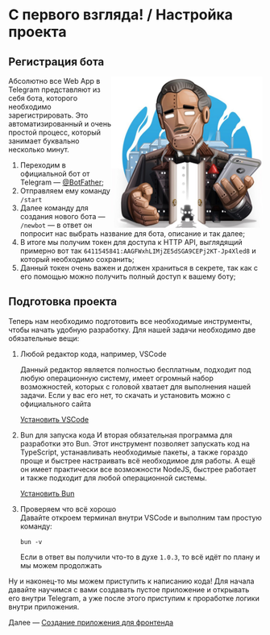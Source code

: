 # С первого взгляда! / Настройка проекта

## Регистрация бота

<img align="right" width="300" height="300" src="../images/create-bot/botfather.jpg">

Абсолютно все Web App в Telegram представляют из себя бота, которого необходимо зарегистрировать. Это автоматизированный и очень простой процесс, который занимает буквально несколько минут.

1. Переходим в официальной бот от Telegram — [@BotFather](https://t.me/BotFather);
2. Отправляем ему команду `/start`
3. Далее команду для создания нового бота — `/newbot` — в ответ он попросит нас выбрать название для бота, описание и так далее;
4. В итоге мы получим токен для доступа к HTTP API, выглядящий примерно вот так `6411545841:AAGFWxhLIMjZE5dSGA9CEPj2KT-Jp4Xled8` и который необходимо сохранить;
5. Данный токен очень важен и должен храниться в секрете, так как с его помощью можно получить полный доступ к вашему боту;

## Подготовка проекта

Теперь нам необходимо подготовить все необходимые инструменты, чтобы начать удобную разработку. Для нашей задачи необходимо две обязательные вещи:

1. Любой редактор кода, например, VSCode

   Данный редактор является полностью бесплатным, подходит под любую операционную систему, имеет огромный набор возможностей, которых с головой хватает для выполнения нашей задачи. Если у вас его нет, то скачать и установить можно с официального сайта

   [Установить VSCode](https://code.visualstudio.com/docs/setup/setup-overview)

2. Bun для запуска кода
   И вторая обязательная программа для разработки это Bun. Этот инструмент позволяет запускать код на TypeScript, устанавливать необходимые пакеты, а также гораздо проще и быстрее настраивать всё необходимое для работы. А ещё он имеет практически все возможности NodeJS, быстрее работает и также подходит для любой операционной системы.

   [Установить Bun](https://bun.sh/)

3. Проверяем что всё хорошо  
   Давайте откроем терминал внутри VSCode и выполним там простую команду:
   ```
   bun -v
   ```
   Если в ответ вы получили что-то в духе `1.0.3`, то всё идёт по плану и мы можем продолжать

Ну и наконец-то мы можем приступить к написанию кода! Для начала давайте научимся с вами создавать пустое приложение и открывать его внутри Telegram, а уже после этого приступим к проработке логики внутри приложения.

Далее — [Создание приложения для фронтенда](./03-create-frontend-project.md)

<br clear="right"/>

